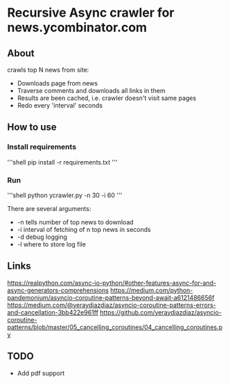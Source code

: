 # Recursive Async crawler for news.ycombinator.com

## About

crawls top N news from site:

- Downloads page from news
- Traverse comments and downloads all links in them
- Results are been cached, i.e. crawler doesn't visit same pages
- Redo every 'interval' seconds

## How to use

### Install requirements

'''shell
pip install -r requirements.txt
'''

### Run

'''shell
python ycrawler.py -n 30 -i 60
'''

There are several arguments:

- -n tells number of top news to download
- -i interval of fetching of n top news in seconds
- -d debug logging
- -l where to store log file

## Links

<https://realpython.com/async-io-python/#other-features-async-for-and-async-generators-comprehensions>
<https://medium.com/python-pandemonium/asyncio-coroutine-patterns-beyond-await-a6121486656f>
<https://medium.com/@yeraydiazdiaz/asyncio-coroutine-patterns-errors-and-cancellation-3bb422e961ff>
<https://github.com/yeraydiazdiaz/asyncio-coroutine-patterns/blob/master/05_cancelling_coroutines/04_cancelling_coroutines.py>

## TODO

- Add pdf support
